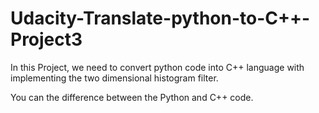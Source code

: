 # Udacity-Translate-python-to-C++-Project3
In this Project, we need to convert python code into C++ language with implementing the two dimensional histogram filter.

You can the difference between the Python and C++ code.
